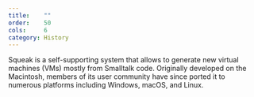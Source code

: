 ```yaml
---
title:    ""
order:    50
cols:     6
category: History
---
```

Squeak is a self-supporting system that allows to generate new virtual machines (VMs) mostly from Smalltalk code.
Originally developed on the Macintosh, members of its user community have since ported it
to numerous platforms including Windows, macOS, and Linux.
